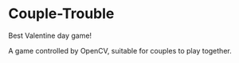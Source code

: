 # Couple-Trouble
Best Valentine day game!

A game controlled by OpenCV, suitable for couples to play together.
